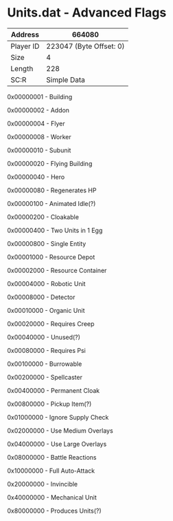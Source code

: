 
#  Units.dat - Advanced Flags
Address   | 664080
----------|-------------
Player ID | 223047 (Byte Offset: 0)
Size 	  | 4
Length 	  | 228
SC:R      | Simple Data

0x00000001 - Building
0x00000002 - Addon
0x00000004 - Flyer
0x00000008 - Worker
0x00000010 - Subunit
0x00000020 - Flying Building
0x00000040 - Hero
0x00000080 - Regenerates HP
0x00000100 - Animated Idle(?)
0x00000200 - Cloakable
0x00000400 - Two Units in 1 Egg
0x00000800 - Single Entity
0x00001000 - Resource Depot
0x00002000 - Resource Container
0x00004000 - Robotic Unit
0x00008000 - Detector
0x00010000 - Organic Unit
0x00020000 - Requires Creep
0x00040000 - Unused(?)
0x00080000 - Requires Psi
0x00100000 - Burrowable
0x00200000 - Spellcaster
0x00400000 - Permanent Cloak
0x00800000 - Pickup Item(?)
0x01000000 - Ignore Supply Check
0x02000000 - Use Medium Overlays
0x04000000 - Use Large Overlays
0x08000000 - Battle Reactions
0x10000000 - Full Auto-Attack
0x20000000 - Invincible
0x40000000 - Mechanical Unit
0x80000000 - Produces Units(?)
